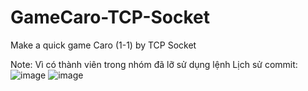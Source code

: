 # GameCaro-TCP-Socket
Make a quick game Caro (1-1) by TCP Socket

Note: Vì có thành viên trong nhóm đã lỡ sử dụng lệnh 
Lịch sử commit:
![image](https://github.com/user-attachments/assets/0cf9eeac-3f28-49dd-851e-ee480417aebd)
![image](https://github.com/user-attachments/assets/2b1dd7c5-830c-4dee-a039-4881f5efd54d)
